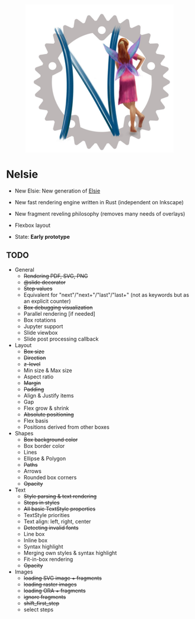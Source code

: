 <p align="center">
<img src='docs/imgs/nelsie-logo.jpg' width='400'>
</p>

# Nelsie

* New Elsie: New generation of [Elsie](https://github.com/spirali/elsie)
* New fast rendering engine written in Rust (independent on Inkscape)
* New fragment reveling philosophy (removes many needs of overlays)
* Flexbox layout

* State: **Early prototype**

## TODO

* General
    * ~~Rendering PDF, SVG, PNG~~
    * ~~@slide decorator~~
    * ~~Step values~~
    * Equivalent for "next"/"next+"/"last"/"last+" (not as keywords but as an explicit counter)
    * ~~Box debugging visualization~~
    * Parallel rendering [if needed]
    * Box rotations
    * Jupyter support
    * Slide viewbox
    * Slide post processing callback
* Layout
    * ~~Box size~~
    * ~~Direction~~
    * ~~z-level~~
    * Min size & Max size
    * Aspect ratio
    * ~~Margin~~
    * ~~Padding~~
    * Align & Justify items
    * Gap
    * Flex grow & shrink
    * ~~Absolute positioning~~
    * Flex basis
    * Positions derived from other boxes
* Shapes
    * ~~Box background color~~
    * Box border color
    * Lines
    * Ellipse & Polygon
    * ~~Paths~~
    * Arrows
    * Rounded box corners
    * ~~Opacity~~
* Text
    * ~~Style parsing & text rendering~~
    * ~~Steps in styles~~
    * ~~All basic TextStyle properties~~
    * TextStyle priorities
    * Text align: left, right, center
    * ~~Detecting invalid fonts~~
    * Line box
    * Inline box
    * Syntax highlight
    * Merging own styles & syntax highlight
    * Fit-in-box rendering
    * ~~Opacity~~
* Images
    * ~~loading SVG image + fragments~~
    * ~~loading raster images~~
    * ~~loading ORA + fragments~~
    * ~~ignore fragments~~
    * ~~shift_first_step~~
    * select steps
